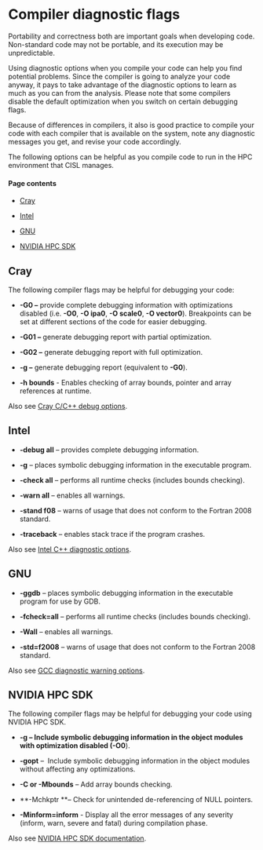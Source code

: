 # Compiler diagnostic flags

Portability and correctness both are important goals when developing
code. Non-standard code may not be portable, and its execution may be
unpredictable.

Using diagnostic options when you compile your code can help you find
potential problems. Since the compiler is going to analyze your code
anyway, it pays to take advantage of the diagnostic options to learn as
much as you can from the analysis. Please note that some compilers
disable the default optimization when you switch on certain debugging
flags. 

Because of differences in compilers, it also is good practice to compile
your code with each compiler that is available on the system, note any
diagnostic messages you get, and revise your code accordingly.

The following options can be helpful as you compile code to run in the
HPC environment that CISL manages.

#### Page contents

- [Cray](#Compilerdiagnosticflags-Cray)

- [Intel](#Compilerdiagnosticflags-Intel)

- [GNU](#Compilerdiagnosticflags-GNU)

- [NVIDIA HPC SDK](#Compilerdiagnosticflags-NVIDIAHPCSDK)

## Cray

The following compiler flags may be helpful for debugging your code: 

- **-G0 –** provide complete debugging information with optimizations
  disabled (i.e. **-O0**, **-O ipa0**, **-O scale0**, **-O vector0**).
  Breakpoints can be set at different sections of the code for easier
  debugging.  

- **-G01 –** generate debugging report with partial optimization.

- **-G02 –** generate debugging report with full optimization.

- **-g –** generate debugging report (equivalent to **-G0**).

- **-h bounds** - Enables checking of array bounds, pointer and array
  references at runtime.

Also see [Cray C/C++ debug
options](https://support.hpe.com/hpesc/public/docDisplay?docLocale=en_US&docId=a00115116en_us&page=Debug_Options.html).

## Intel

- **-debug all** – provides complete debugging information.

- **-g** – places symbolic debugging information in the executable
  program.

- **-check all** – performs all runtime checks (includes bounds
  checking).

- **-warn all** – enables all warnings.

- **-stand f08** – warns of usage that does not conform to the Fortran
  2008 standard.

- **-traceback** – enables stack trace if the program crashes.

Also see [Intel C++ diagnostic
options](https://software.intel.com/en-us/cpp-compiler-developer-guide-and-reference-compiler-diagnostic-options).

## GNU

- **-ggdb** – places symbolic debugging information in the executable
  program for use by GDB.

- **-fcheck=all** – performs all runtime checks (includes bounds
  checking).

- **-Wall** – enables all warnings.

- **-std=f2008** – warns of usage that does not conform to the Fortran
  2008 standard.

Also see [GCC diagnostic warning
options](http://gcc.gnu.org/onlinedocs/gcc-3.4.4/gcc/Warning-Options.html).

## NVIDIA HPC SDK

The following compiler flags may be helpful for debugging your code
using NVIDIA HPC SDK. 

- **-g **– Include symbolic debugging information in the object modules
  with optimization disabled (**-O0**).

- **-gopt** –  Include symbolic debugging information in the object
  modules without affecting any optimizations. 

- **-C or -Mbounds** – Add array bounds checking.

- **-Mchkptr **– Check for unintended de-referencing of NULL pointers.

- **-Minform=inform** - Display all the error messages of any severity
  (inform, warn, severe and fatal) during compilation phase.

Also see [NVIDIA HPC SDK
documentation](https://docs.nvidia.com/hpc-sdk/compilers/hpc-compilers-user-guide/#freq-used-options). 
